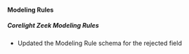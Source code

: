 
#### Modeling Rules

##### Corelight Zeek Modeling Rules

- Updated the Modeling Rule schema for the rejected field
